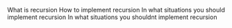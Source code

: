 What is recursion
How to implement recursion
In what situations you should implement recursion
In what situations you shouldnt implement recursion
